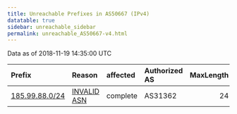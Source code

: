 ```yaml
---
title: Unreachable Prefixes in AS50667 (IPv4)
datatable: true
sidebar: unreachable_sidebar
permalink: unreachable_AS50667-v4.html
---
```


Data as of 2018-11-19 14:35:00 UTC


<div class="datatable-begin"></div>

| Prefix                                                 | Reason                                                                                                | affected   | Authorized AS   |   MaxLength | Anchor                                         |   unreachable /24s |
|:-------------------------------------------------------|:------------------------------------------------------------------------------------------------------|:-----------|:----------------|------------:|:-----------------------------------------------|-------------------:|
| [185.99.88.0/24](https://stat.ripe.net/185.99.88.0/24) | [INVALID ASN](https://rpki-validator.ripe.net/announcement-preview?asn=AS50667&prefix=185.99.88.0/24) | complete   | AS31362         |          24 | [RIPE](unreachable_RIPE_NCC_RPKI_Root-v4.html) |                  1 |

<div class="datatable-end"></div>